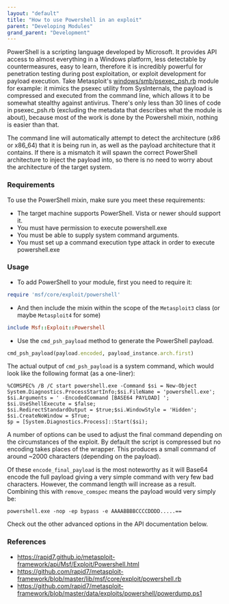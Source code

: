 ```yaml
---
layout: "default"
title: "How to use Powershell in an exploit"
parent: "Developing Modules"
grand_parent: "Development"
---
```


PowerShell is a scripting language developed by Microsoft. It provides API access to almost everything in a Windows platform, less detectable by countermeasures, easy to learn, therefore it is incredibly powerful for penetration testing during post exploitation, or exploit development for payload execution. Take Metasploit's [windows/smb/psexec_psh.rb](https://github.com/rapid7/metasploit-framework/blob/master/modules/exploits/windows/smb/psexec_psh.rb) module for example: it mimics the psexec utility from SysInternals, the payload is compressed and executed from the command line, which allows it to be somewhat stealthy against antivirus. There's only less than 30 lines of code in psexec_psh.rb (excluding the metadata that describes what the module is about), because most of the work is done by the Powershell mixin, nothing is easier than that.

The command line will automatically attempt to detect the architecture (x86 or x86_64) that it is being run in, as well as the payload architecture that it contains. If there is a mismatch it will spawn the correct PowerShell architecture to inject the payload into, so there is no need to worry about the architecture of the target system.

### Requirements

To use the PowerShell mixin, make sure you meet these requirements:

* The target machine supports PowerShell. Vista or newer should support it.
* You must have permission to execute powershell.exe
* You must be able to supply system command arguments.
* You must set up a command execution type attack in order to execute powershell.exe

### Usage

* To add PowerShell to your module, first you need to require it:

```ruby
require 'msf/core/exploit/powershell'
```

* And then include the mixin within the scope of the ```Metasploit3``` class (or maybe ```Metasploit4``` for some)

```ruby
include Msf::Exploit::Powershell
```

* Use the ```cmd_psh_payload``` method to generate the PowerShell payload.

```ruby
cmd_psh_payload(payload.encoded, payload_instance.arch.first)
```

The actual output of ```cmd_psh_payload``` is a system command, which would look like the following format (as a one-liner):

```
%COMSPEC% /B /C start powershell.exe -Command $si = New-Object
System.Diagnostics.ProcessStartInfo;$si.FileName = 'powershell.exe';
$si.Arguments = ' -EncodedCommand [BASE64 PAYLOAD] ';
$si.UseShellExecute = $false;
$si.RedirectStandardOutput = $true;$si.WindowStyle = 'Hidden';
$si.CreateNoWindow = $True;
$p = [System.Diagnostics.Process]::Start($si);
```

A number of options can be used to adjust the final command depending on the circumstances of the exploit. By default the script is compressed but no encoding takes places of the wrapper. This produces a small command of around ~2000 characters (depending on the payload).

Of these `encode_final_payload` is the most noteworthy as it will Base64 encode the full payload giving a very simple command with very few bad characters. However, the command length will increase as a result. Combining this with `remove_comspec` means the payload would very simply be:

`powershell.exe -nop -ep bypass -e AAAABBBBCCCCDDDD.....==`

Check out the other advanced options in the API documentation below.

### References

- <https://rapid7.github.io/metasploit-framework/api/Msf/Exploit/Powershell.html>
- <https://github.com/rapid7/metasploit-framework/blob/master/lib/msf/core/exploit/powershell.rb>
- <https://github.com/rapid7/metasploit-framework/blob/master/data/exploits/powershell/powerdump.ps1>
